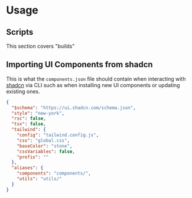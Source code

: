 # Usage

## Scripts
This section covers "builds"

## Importing UI Components from shadcn

This is what the `components.json` file should contain when interacting with [shadcn](https://ui.shadcn.com/) via CLI such as when installing new UI components or updating existing ones.

```json
{
  "$schema": "https://ui.shadcn.com/schema.json",
  "style": "new-york",
  "rsc": false,
  "tsx": false,
  "tailwind": {
    "config": "tailwind.config.js",
    "css": "global.css",
    "baseColor": "stone",
    "cssVariables": false,
    "prefix": ""
  },
  "aliases": {
    "components": "components/",
    "utils": "utils/"
  }
}
```
